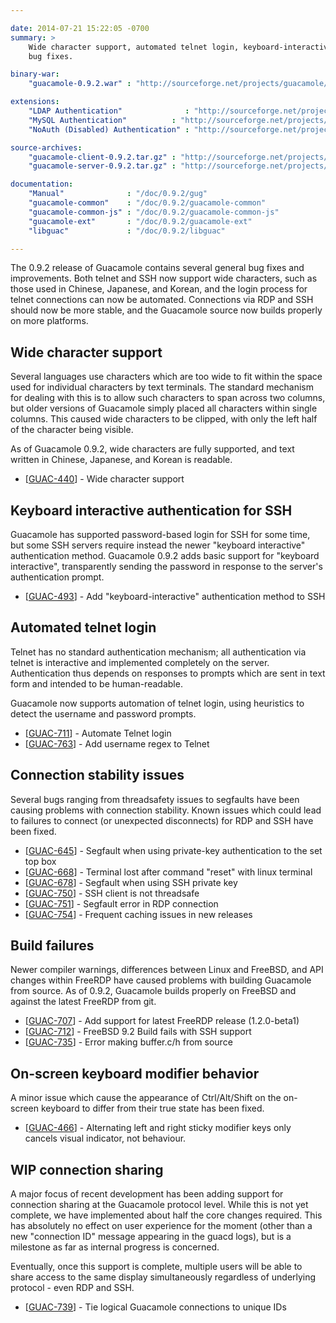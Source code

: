 ```yaml
---

date: 2014-07-21 15:22:05 -0700
summary: >
    Wide character support, automated telnet login, keyboard-interactive auth,
    bug fixes.

binary-war:
    "guacamole-0.9.2.war" : "http://sourceforge.net/projects/guacamole/files/current/binary/guacamole-0.9.2.war/download"

extensions:
    "LDAP Authentication"              : "http://sourceforge.net/projects/guacamole/files/current/extensions/guacamole-auth-ldap-0.9.2.tar.gz/download"
    "MySQL Authentication"          : "http://sourceforge.net/projects/guacamole/files/current/extensions/guacamole-auth-mysql-0.9.2.tar.gz/download"
    "NoAuth (Disabled) Authentication" : "http://sourceforge.net/projects/guacamole/files/current/extensions/guacamole-auth-noauth-0.9.2.tar.gz/download"

source-archives:
    "guacamole-client-0.9.2.tar.gz" : "http://sourceforge.net/projects/guacamole/files/current/source/guacamole-client-0.9.2.tar.gz/download"
    "guacamole-server-0.9.2.tar.gz" : "http://sourceforge.net/projects/guacamole/files/current/source/guacamole-server-0.9.2.tar.gz/download"

documentation:
    "Manual"              : "/doc/0.9.2/gug"
    "guacamole-common"    : "/doc/0.9.2/guacamole-common"
    "guacamole-common-js" : "/doc/0.9.2/guacamole-common-js"
    "guacamole-ext"       : "/doc/0.9.2/guacamole-ext"
    "libguac"             : "/doc/0.9.2/libguac"

---
```


The 0.9.2 release of Guacamole contains several general bug fixes and improvements. Both telnet and SSH now support wide characters, such as those used in Chinese, Japanese, and Korean, and the login process for telnet connections can now be automated. Connections via RDP and SSH should now be more stable, and the Guacamole source now builds properly on more platforms.

Wide character support
----------------------------------

Several languages use characters which are too wide to fit within the space used for individual characters by text terminals. The standard mechanism for dealing with this is to allow such characters to span across two columns, but older versions of Guacamole simply placed all characters within single columns. This caused wide characters to be clipped, with only the left half of the character being visible.

As of Guacamole 0.9.2, wide characters are fully supported, and text written in Chinese, Japanese, and Korean is readable.

* [<a href='https://glyptodon.org/jira/browse/GUAC-440'>GUAC-440</a>] -         Wide character support

Keyboard interactive authentication for SSH
---------------------------------------------------------------

Guacamole has supported password-based login for SSH for some time, but some SSH servers require instead the newer "keyboard interactive" authentication method. Guacamole 0.9.2 adds basic support for "keyboard interactive", transparently sending the password in response to the server's authentication prompt.

* [<a href='https://glyptodon.org/jira/browse/GUAC-493'>GUAC-493</a>] -         Add "keyboard-interactive" authentication method to SSH

Automated telnet login
---------------------------------

Telnet has no standard authentication mechanism; all authentication via telnet is interactive and implemented completely on the server. Authentication thus depends on responses to prompts which are sent in text form and intended to be human-readable.

Guacamole now supports automation of telnet login, using heuristics to detect the username and password prompts.

* [<a href='https://glyptodon.org/jira/browse/GUAC-711'>GUAC-711</a>] -         Automate Telnet login
* [<a href='https://glyptodon.org/jira/browse/GUAC-763'>GUAC-763</a>] -         Add username regex to Telnet

Connection stability issues
----------------------------------------

Several bugs ranging from threadsafety issues to segfaults have been causing problems with connection stability. Known issues which could lead to failures to connect (or unexpected disconnects) for RDP and SSH have been fixed.

* [<a href='https://glyptodon.org/jira/browse/GUAC-645'>GUAC-645</a>] -         Segfault when using private-key authentication to the set top box
* [<a href='https://glyptodon.org/jira/browse/GUAC-668'>GUAC-668</a>] -         Terminal lost after command "reset" with linux terminal
* [<a href='https://glyptodon.org/jira/browse/GUAC-678'>GUAC-678</a>] -         Segfault when using SSH private key
* [<a href='https://glyptodon.org/jira/browse/GUAC-750'>GUAC-750</a>] -         SSH client is not threadsafe
* [<a href='https://glyptodon.org/jira/browse/GUAC-751'>GUAC-751</a>] -         Segfault error in RDP connection
* [<a href='https://glyptodon.org/jira/browse/GUAC-754'>GUAC-754</a>] -         Frequent caching issues in new releases

Build failures
------------------

Newer compiler warnings, differences between Linux and FreeBSD, and API changes within FreeRDP have caused problems with building Guacamole from source. As of 0.9.2, Guacamole builds properly on FreeBSD and against the latest FreeRDP from git.

* [<a href='https://glyptodon.org/jira/browse/GUAC-707'>GUAC-707</a>] -         Add support for latest FreeRDP release (1.2.0-beta1)
* [<a href='https://glyptodon.org/jira/browse/GUAC-712'>GUAC-712</a>] -         FreeBSD 9.2 Build fails with SSH support
* [<a href='https://glyptodon.org/jira/browse/GUAC-735'>GUAC-735</a>] -         Error making buffer.c/h from source

On-screen keyboard modifier behavior
------------------------------------------------------

A minor issue which cause the appearance of Ctrl/Alt/Shift on the on-screen keyboard to differ from their true state has been fixed.

* [<a href='https://glyptodon.org/jira/browse/GUAC-466'>GUAC-466</a>] -         Alternating left and right sticky modifier keys only cancels visual indicator, not behaviour.

WIP connection sharing
------------------------------------

A major focus of recent development has been adding support for connection sharing at the Guacamole protocol level. While this is not yet complete, we have implemented about half the core changes required. This has absolutely no effect on user experience for the moment (other than a new "connection ID" message appearing in the guacd logs), but is a milestone as far as internal progress is concerned.

Eventually, once this support is complete, multiple users will be able to share access to the same display simultaneously regardless of underlying protocol - even RDP and SSH.

* [<a href='https://glyptodon.org/jira/browse/GUAC-739'>GUAC-739</a>] -         Tie logical Guacamole connections to unique IDs


